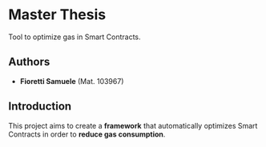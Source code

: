 # Master Thesis

Tool to optimize gas in Smart Contracts.

## Authors
* **Fioretti Samuele** (Mat. 103967)

## Introduction
This project aims to create a **framework** that automatically optimizes Smart Contracts in order to **reduce gas consumption**.